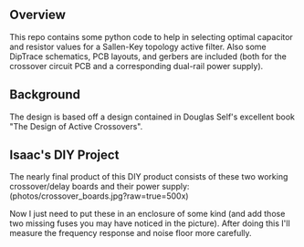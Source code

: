 ## Overview
This repo contains some python code to help in selecting optimal capacitor and resistor values for a Sallen-Key topology active filter. Also some DipTrace schematics, PCB layouts, and gerbers are included (both for the crossover circuit PCB and a corresponding dual-rail power supply).

## Background
The design is based off a design contained in Douglas Self's excellent book "The Design of Active Crossovers".

## Isaac's DIY Project

The nearly final product of this DIY product consists of these two working crossover/delay boards and their power supply:
(photos/crossover_boards.jpg?raw=true=500x)

Now I just need to put these in an enclosure of some kind (and add those two missing fuses you may have noticed in the picture). After doing this I'll measure the frequency response and noise floor more carefully.

